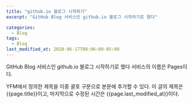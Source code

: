 ```yaml
---
title: "github.io 블로그 시작하기"
excerpt: "GitHub Blog 서비스인 github.io 블로그 시작하기로 했다"

categories:
  - Blog
tags:
  - Blog
last_modified_at: 2020-06-17T08:06:00-05:00
---
```


GitHub Blog 서비스인 github.io 블로그 시작하기로 했다
서비스의 이름은 Pages이다.

YFM에서 정의한 제목을 이중 괄호 구문으로 본문에 추가할 수 있다.
이 글의 제목은 {{page.title}}이고,
마지막으로 수정된 시간은 {{page.last_modified_at}}이다.

